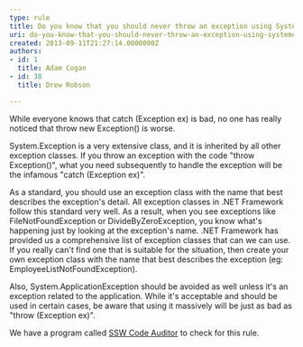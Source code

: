 ```yaml
---
type: rule
title: Do you know that you should never throw an exception using System.Exception?
uri: do-you-know-that-you-should-never-throw-an-exception-using-systemexception
created: 2013-09-11T21:27:14.0000000Z
authors:
- id: 1
  title: Adam Cogan
- id: 38
  title: Drew Robson

---
```


 
​While everyone knows that catch (Exception ex) is bad, no one has really noticed that throw new Exception() is worse.

System.Exception is a very extensive class, and it is inherited by all other exception classes. If you throw an exception with the code "throw Exception()", what you need subsequently to handle the exception will be the infamous "catch (Exception ex)".
 
As a standard, you should use an exception class with the name that best describes the exception's detail. All exception classes in .NET Framework follow this standard very well. As a result, when you see exceptions like FileNotFoundException or DivideByZeroException, you know what's happening just by looking at the exception's name. .NET Framework has provided us a comprehensive list of exception classes that can we can use. If you really can't find one that is suitable for the situation, then create your own exception class with the name that best describes the exception (eg: EmployeeListNotFoundException).

Also, System.ApplicationException should be avoided as well unless it's an exception related to the application. While it's acceptable and should be used in certain cases, be aware that using it massively will be just as bad as "throw (Exception ex)".

We have a program called [SSW Code Auditor](http&#58;//www.ssw.com.au/ssw/CodeAuditor/Rules.aspx%22%20%5cl%20%22Except) to check for this rule.

